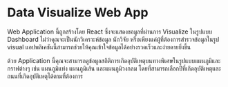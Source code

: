 # Data Visualize Web App

Web Application นี้ถูกสร้างโดย React ซึ่งจะแสดงขอมูลที่ผ่านการ Visualize ในรูปแบบ Dashboard ไม่ว่าคุณจะเป็นนักวิเคราะห์ข้อมูล นักวิจัย หรือเพียงแค่ผู้ที่ต้องการสำรวจข้อมูลในรูป visual แอปพลิเคชันนี้สามารถช่วยให้คุณเข้าใจข้อมูลได้อย่างรวดเร็วและง่ายดายยิ่งขึ้น

ด้วย Application นี้คุณจะสามารถดูข้อมูลสถิติการเกิดอุบัติเหตุบนทางพิเศษในรูปแบบแผนภูมิและกราฟต่างๆ เช่น แผนภูมิแท่ง แผนภูมิเส้น และแผนภูมิวงกลม โดยที่สามารถเลือกปีที่เกิดอุบัติเหตุและถนนที่เกิดอุบัติเหตุได้ตามที่ต้องการ
